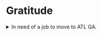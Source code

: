 # Gratitude

<details>
  <summary> In need of a job to move to ATL GA. </summary>
      - MM/DD/YYYY: An employer casually mentioned that they have an ATL office and that it may be an option.  

      - MM/DD/YYYY: I decided to....

      - MM/DD/YYYY: Espaillats decided to move to ATL GA.  
</details>

<!-- <details>
  <summary> In need of a job to move to ATL GA. </summary>
  <blockquote>

  <details>

  <summary> bin </summary>
  
  <blockquote>

  <details><summary> nest1 </summary>
  <blockquote>

  ```sh
  a
  b
  c
  ```
  
  </blockquote>
  </details>
  
  <details><summary> nest2 </summary><blockquote>

  a
  b
  c
  </blockquote></details>


</blockquote>
</details> -->
